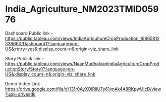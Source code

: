 # India_Agriculture_NM2023TMID05976



Dashboard Public link - https://public.tableau.com/views/IndiaAgricultureCropProduction_16965812338660/Dashboard1?:language=en-US&:retry=yes&:display_count=n&:origin=viz_share_link

Story Publick link    - https://public.tableau.com/views/NaanMudhalvanIndiaAgricultureCropProductionStory/Story1?:language=en-US&:display_count=n&:origin=viz_share_link

Demo Video Link       - https://drive.google.com/file/d/131r0AyXOiRiiU7y61vnAk4A8RKpwUIcD/view?usp=drivesdk
